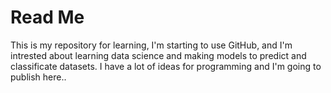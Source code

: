 # Read Me
This is my repository for learning, I'm starting to use GitHub, and I'm intrested about 
learning data science and making models to predict and classificate datasets.
I have a lot of ideas for programming and I'm going to publish here..
